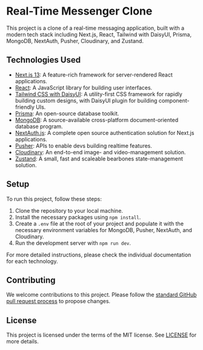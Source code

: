 # Real-Time Messenger Clone

This project is a clone of a real-time messaging application, built with a modern tech stack including Next.js, React, Tailwind with DaisyUI, Prisma, MongoDB, NextAuth, Pusher, Cloudinary, and Zustand.

## Technologies Used

- [Next.js 13](https://nextjs.org/): A feature-rich framework for server-rendered React applications.
- [React](https://reactjs.org/): A JavaScript library for building user interfaces.
- [Tailwind CSS with DaisyUI](https://tailwindcss.com/docs/daisyui): A utility-first CSS framework for rapidly building custom designs, with DaisyUI plugin for building component-friendly UIs.
- [Prisma](https://www.prisma.io/): An open-source database toolkit.
- [MongoDB](https://www.mongodb.com/): A source-available cross-platform document-oriented database program.
- [NextAuth.js](https://next-auth.js.org/): A complete open source authentication solution for Next.js applications.
- [Pusher](https://pusher.com/): APIs to enable devs building realtime features.
- [Cloudinary](https://cloudinary.com/): An end-to-end image- and video-management solution.
- [Zustand](https://github.com/pmndrs/zustand): A small, fast and scaleable bearbones state-management solution.

## Setup

To run this project, follow these steps:

1. Clone the repository to your local machine.
2. Install the necessary packages using `npm install`.
3. Create a `.env` file at the root of your project and populate it with the necessary environment variables for MongoDB, Pusher, NextAuth, and Cloudinary.
4. Run the development server with `npm run dev`.

For more detailed instructions, please check the individual documentation for each technology.

## Contributing

We welcome contributions to this project. Please follow the [standard GitHub pull request process](https://docs.github.com/en/github/collaborating-with-issues-and-pull-requests/about-pull-requests) to propose changes.

## License

This project is licensed under the terms of the MIT license. See [LICENSE](LICENSE) for more details.
